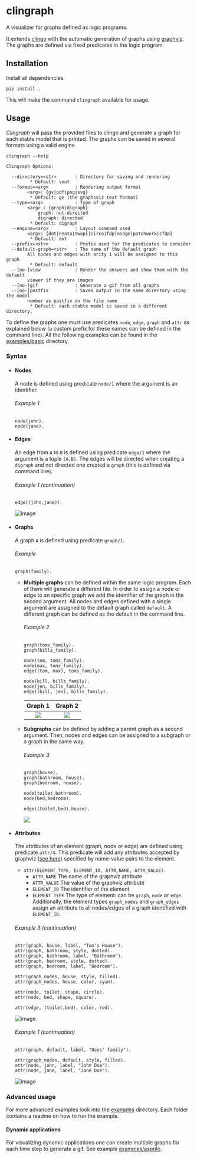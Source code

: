 # clingraph

A visualizer for graphs defined as logic programs. 

It extends [clingo](https://potassco.org/clingo/) with the automatic generation of graphs using [graphviz](https://graphviz.org). 
The graphs are defined via fixed predicates in the logic program.


## Installation 

Install all dependencies 

```
pip install .
```

This will make the command `clingraph` available for usage.

## Usage

*Clingraph* will pass the provided files to clingo and generate a graph for each stable model that is printed. The graphs can be saved in several formats using a valid engine. 

```shell
clingraph --help
```
```shell
Clingraph Options:

  --directory=<str>       : Directory for saving and rendering
         * Default: \out
  --format=<arg>          : Rendering output format
        <arg>: {gv|pdf|png|svg}
         * Default: gv (the graphsviz text format)
  --type=<arg>            : Type of graph
        <arg> : {graph|digraph}
            graph: not-directed
            digraph: directed
         * Default: digraph
  --engine=<arg>          : Layout command used
        <arg>: {dot|neato|twopi|circo|fdp|osage|patchwork|sfdp}
         * Default: dot
  --prefix=<str>          : Prefix used for the predicates to consider
  --default-graph=<str>   : The name of the default graph
        All nodes and edges with arity 1 will be assigned to this graph
         * Default: default
  --[no-]view             : Render the answers and show them with the default
        viewer if they are images
  --[no-]gif              : Generate a gif from all graphs
  --[no-]postfix          : Saves output in the same directory using the model
        number as postfix on the file name
         * Default: each stable model is saved in a different directory.
```
To define the graphs one must use predicates `node`, `edge`, `graph` and `attr` as explained below (a custom prefix for these names can be defined in the command line). All the following examples can be found in the [examples/basic](./examples/basic) directory.

### Syntax

- #### **Nodes**

  A node is defined using predicate `node/1` where the argument is an identifier.

  ###### *Example 1*
  ```
  node(john).
  node(jane).
  ```

- #### **Edges**

  An edge from `A` to `B` is defined using predicate `edge/1` where the argument is a tuple `(A,B)`. The edges will be directed when creating a `digraph` and not directed one created a `graph` (this is defined via command line).

  ###### *Example 1 (continuation)*
  ```
  edge((john,jane)).
  ```
  ![image](./examples/basic/example1/example_1.1.png)

- #### **Graphs**

  A graph `A` is defined using predicate `graph/1`. 

  ###### *Example*
  ```
  graph(family).
  ```

  - **Multiple graphs** can be defined within the same logic program. Each of them will generate a different file. In order to assign a node or edge to an specific graph we add the identifier of the graph in the second argument. All nodes and edges defined with a single argument are assigned to the default graph called `default`. A different graph can be defined as the default in the command line. 

    ###### *Example 2*

    ```
    graph(toms_family).
    graph(bills_family).

    node(tom, toms_family).
    node(max, toms_family).
    edge((tom, max), toms_family).

    node(bill, bills_family).
    node(jen, bills_family).
    edge((bill, jen), bills_family).
    ```
    Graph 1             |  Graph 2
    :-------------------------:|:-------------------------:
    ![](./examples/basic/example2/toms_family.png)  |  ![](./examples/basic/example2/bills_family.png)    


  - **Subgraphs** can be defined by adding a parent graph as a second argument. Then, nodes and edges can be assigned to a subgraph or a graph in the same way.

    ###### *Example 3*

    ```
    graph(house).
    graph(bathroom, house).
    graph(bedroom, house).

    node(toilet,bathroom).
    node(bed,bedroom).

    edge((toilet,bed),house).
    ```
    ![](./examples/basic/example3/house.png)

- #### **Attributes**

  The attributes of an element (graph, node or edge) are defined using predicate `attr/4`. This predicate will add any attributes accepted by graphviz ([see here](https://graphviz.org/doc/info/attrs.html)) specified by name-value pairs to the element.

  - `attr(ELEMENT_TYPE, ELEMENT_ID, ATTR_NAME, ATTR_VALUE).`
    - `ATTR_NAME` The name of the graphviz attribute 
    - `ATTR_VALUE` The value of the graphviz attribute
    - `ELEMENT_ID` The identifier of the element
    - `ELEMENT_TYPE` The type of element: can be `graph`, `node` or `edge`. Additionally, the element types `graph_nodes` and `graph_edges` assign an attribute to all nodes/edges of a graph identified with `ELEMENT_ID`.

  ###### *Example 3 (continuation)*

  ```
  attr(graph, house, label, "Tom's House").
  attr(graph, bathroom, style, dotted).
  attr(graph, bathroom, label, "Bathroom").
  attr(graph, bedroom, style, dotted).
  attr(graph, bedroom, label, "Bedroom").

  attr(graph_nodes, house, style, filled).
  attr(graph_nodes, house, color, cyan).

  attr(node, toilet, shape, circle).
  attr(node, bed, shape, square).

  attr(edge, (toilet,bed), color, red).
  ```
  ![image](examples/basic/example3/house2.png)

  ###### *Example 1 (continuation)*

  ```
  attr(graph, default, label, "Does' family").

  attr(graph_nodes, default, style, filled).
  attr(node, john, label, "John Doe").
  attr(node, jane, label, "Jane Doe").
  ```
  ![image](./examples/basic/example1/example_1.2.png)
  
### Advanced usage

For more advanced examples look into the [examples](./examples) directory. Each folder contains a readme on how to run the example.

#### Dynamic applications

For visualizing dynamic applications one can create multiple graphs for each time step to generate a gif. See example [examples/asprilo](./examples/asprilo/README.md).

